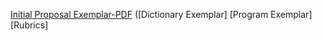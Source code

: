 [Initial Proposal Exemplar-PDF](https://github.com/MsBaergaCS/curriculum-Dev/blob/main/resources/CYOA%20-%20Initial%20Proposal%20Exemplar.pdf)
([Dictionary Exemplar]
[Program Exemplar]
[Rubrics]
